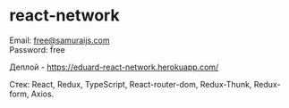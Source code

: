 # react-network 

Email: free@samuraijs.com</br>
Password: free</br>

Деплой - https://eduard-react-network.herokuapp.com/</br>

Стек: React, Redux, TypeScript, React-router-dom, Redux-Thunk, Redux-form, Axios.


